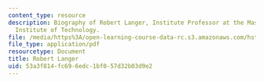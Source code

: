 ```yaml
---
content_type: resource
description: Biography of Robert Langer, Institute Professor at the Massachusetts
  Institute of Technology.
file: /media/https%3A/open-learning-course-data-rc.s3.amazonaws.com/hst-939-designing-and-sustaining-technology-innovation-for-global-health-practice-spring-2008/53a3f814fc696edc1bf057d32b03d9e2_robert_bio.pdf
file_type: application/pdf
resourcetype: Document
title: Robert Langer
uid: 53a3f814-fc69-6edc-1bf0-57d32b03d9e2
---
```

